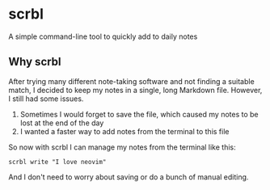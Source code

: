 # scrbl
A simple command-line tool to quickly add to daily notes

## Why scrbl
After trying many different note-taking software and not finding a suitable match, I decided to keep my notes in a single, long Markdown file. However, I still had some issues.

1. Sometimes I would forget to save the file, which caused my notes to be lost at the end of the day
2. I wanted a faster way to add notes from the terminal to this file

So now with scrbl I can manage my notes from the terminal like this:

```
scrbl write "I love neovim"
```

And I don't need to worry about saving or do a bunch of manual editing.
